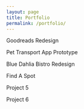 ```yaml
---
layout: page
title: Portfolio
permalink: /portfolio/
---
```


<div class="row">
	<a class="column6 goodreads"><p>Goodreads Redesign</p></a>
	<a class="column6 pet-app"><p>Pet Transport App Prototype</p></a>
</div>


<div class="row">
	<a class="column6 blue-dahlia-bistro"><p>Blue Dahlia Bistro Redesign</p></a>
	<a class="column6 find-a-spot"><p>Find A Spot</p></a>
</div>

<div class="row">
  <a class="column6"><p>Project 5</p></a>
  <a class="column6"><p>Project 6</p></a>
</div>